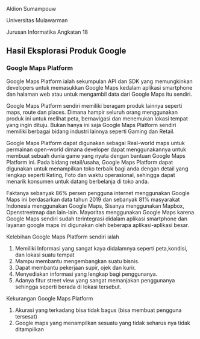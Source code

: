 Aldion Sumampouw

Universitas Mulawarman

Jurusan Informatika Angkatan 18
## Hasil Eksplorasi Produk Google

### Google Maps Platform
Google Maps Platform ialah sekumpulan API dan SDK yang memungkinkan developers
untuk memasukkan Google Maps kedalam aplikasi smartphone dan halaman web atau untuk mengambil data dari Google Maps itu sendiri.

Google Maps Platform sendiri memiliki beragam produk lainnya seperti maps, route dan places. Dimana hampir seluruh orang menggunakan 
produk ini untuk melihat peta, bernavigasi dan menemukan lokasi tempat yang ingin dituju. Bukan hanya ini saja Google Maps Platform
sendiri memiliki berbagai bidang industri lainnya seperti Gaming dan Retail.

Google Maps Platform dapat digunakan sebagai Real-world maps untuk permainan open-world dimana developer dapat menggunakannya untuk
membuat sebuah dunia game yang nyata dengan bantuan Google Maps Platform ini. Pada bidang retail/usaha, Google Maps Platform dapat
digunakan untuk menampilkan toko terbaik bagi anda dengan detail yang lengkap seperti Rating, Foto dan waktu operasional, sehingga dapat
menarik konsumen untuk datang berbelanja di toko anda.

Faktanya sebanyak 86% persen pengguna internet menggunakan Google Maps ini berdasarkan data tahun 2019 dan sebanyak 81% masyarakat Indonesia menggunakan
Google Maps, Sisanya menggunakan Mapbox, Openstreetmap dan lain-lain. Mayoritas menggunakan Google Maps karena Google Maps sendiri sudah terintegrasi didalam aplikasi 
smartphone dan layanan google maps ini digunakan oleh beberapa aplikasi-aplikasi besar.

Kelebihan Google Maps Platform sendiri ialah
1. Memiliki Informasi yang sangat kaya didalamnya seperti peta,kondisi, dan lokasi suatu tempat
2. Mampu membantu mengembangkan suatu bisnis.
3. Dapat membantu pekerjaan supir, ojek dan kurir.
4. Menyediakan informasi yang lengkap bagi penggunanya.
5. Adanya fitur street view yang sangat memanjakan penggunanya sehingga seperti berada di lokasi tersebut.

Kekurangan Google Maps Platform 
1. Akurasi yang terkadang bisa tidak bagus (bisa membuat pengguna tersesat)
2. Google maps yang menampilkan sesuatu yang tidak seharus nya tidak ditampilkan


